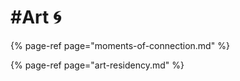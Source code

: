 # \#Art 🌀

{% page-ref page="moments-of-connection.md" %}

{% page-ref page="art-residency.md" %}



